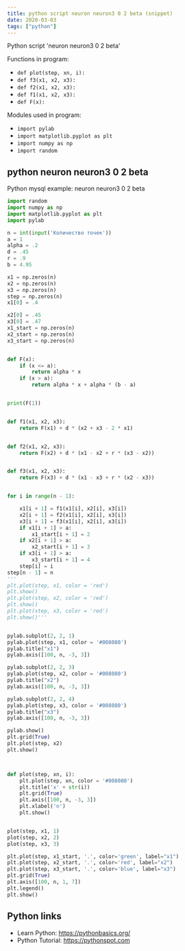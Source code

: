 ```yaml
---
title: python script neuron neuron3 0 2 beta (snippet)
date: 2020-03-03
tags: ["python"]
---
```

Python script 'neuron neuron3 0 2 beta'

Functions in program: 
* `def plot(step, xn, i):`
* `def f3(x1, x2, x3):`
* `def f2(x1, x2, x3):`
* `def f1(x1, x2, x3):`
* `def F(x):`

Modules used in program: 
* `import pylab`
* `import matplotlib.pyplot as plt`
* `import numpy as np`
* `import random`

## python neuron neuron3 0 2 beta

Python mysql example: neuron neuron3 0 2 beta

```python
import random
import numpy as np
import matplotlib.pyplot as plt
import pylab

n = int(input('Количество точек'))
a = 1
alpha = .2
d = .45
r = .9
b = 4.95

x1 = np.zeros(n)
x2 = np.zeros(n)
x3 = np.zeros(n)
step = np.zeros(n)
x1[0] = .4

x2[0] = .45
x3[0] = .47
x1_start = np.zeros(n)
x2_start = np.zeros(n)
x3_start = np.zeros(n)


def F(x):
    if (x <= a):
        return alpha * x
    if (x > a):
        return alpha * x + alpha * (b - a)


print(F(1))


def f1(x1, x2, x3):
    return F(x1) + d * (x2 + x3 - 2 * x1)


def f2(x1, x2, x3):
    return F(x2) + d * (x1 - x2 + r * (x3 - x2))


def f3(x1, x2, x3):
    return F(x3) + d * (x1 - x3 + r * (x2 - x3))


for i in range(n - 1):

    x1[i + 1] = f1(x1[i], x2[i], x3[i])
    x2[i + 1] = f2(x1[i], x2[i], x3[i])
    x3[i + 1] = f3(x1[i], x2[i], x3[i])
    if x1[i + 1] > a:
        x1_start[i + 1] = 2
    if x2[i + 1] > a:
        x2_start[i + 1] = 3
    if x3[i + 1] > a:
        x3_start[i + 1] = 4
    step[i] = i
step[n - 1] = n
'''
plt.plot(step, x1, color = 'red')
plt.show()
plt.plot(step, x2, color = 'red')
plt.show()
plt.plot(step, x3, color = 'red')
plt.show()'''


pylab.subplot(2, 2, 1)
pylab.plot(step, x1, color = '#008080')
pylab.title("x1")
pylab.axis([100, n, -3, 3])

pylab.subplot(2, 2, 3)
pylab.plot(step, x2, color = '#008080')
pylab.title("x2")
pylab.axis([100, n, -3, 3])

pylab.subplot(2, 2, 4)
pylab.plot(step, x3, color = '#008080')
pylab.title("x3")
pylab.axis([100, n, -3, 3])

pylab.show()
plt.grid(True)
plt.plot(step, x2)
plt.show()



def plot(step, xn, i):
    plt.plot(step, xn, color = '#008080')
    plt.title('x' + str(i))
    plt.grid(True)
    plt.axis([100, n, -3, 3])
    plt.xlabel('n')
    plt.show()


plot(step, x1, 1)
plot(step, x2, 2)
plot(step, x3, 3)

plt.plot(step, x1_start, '.', color='green', label="x1")
plt.plot(step, x2_start, '.', color='red', label="x2")
plt.plot(step, x3_start, '.', color='blue', label="x3")
plt.grid(True)
plt.axis([100, n, 1, 7])
plt.legend()
plt.show()


```

## Python links

- Learn Python: https://pythonbasics.org/
- Python Tutorial: https://pythonspot.com
